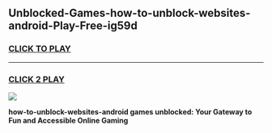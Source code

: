 
## Unblocked-Games-how-to-unblock-websites-android-Play-Free-ig59d
<h3>
<a href="https://premium76.site?title=how-to-unblock-websites-android&ref=20M">CLICK TO PLAY</a></h3>
<hr>

<h3>
<a href="https://premium76.site?title=how-to-unblock-websites-android&ref=20M">CLICK 2 PLAY</a>
  
</h3>

<a href="https://premium76.site?title=how-to-unblock-websites-android&ref=19M"><img src="https://clearcache.store/games.png"></a>


**how-to-unblock-websites-android games unblocked: Your Gateway to Fun and Accessible Online Gaming**
